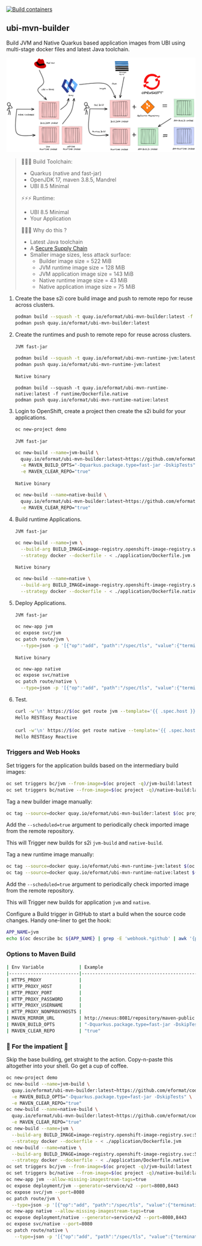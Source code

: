 [![Build containers](https://github.com/eformat/ubi-mvn-builder/actions/workflows/build_container.yaml/badge.svg?branch=main)](https://github.com/eformat/ubi-mvn-builder/actions/workflows/build_container.yaml)

## ubi-mvn-builder

Build JVM and Native Quarkus based application images from UBI using multi-stage docker files and latest Java toolchain.

![images/ubi-mvn-builder.png](images/ubi-mvn-builder.png)

> 👷👷👷 Build Toolchain:
>   - Quarkus (native and fast-jar)
>   - OpenJDK 17, maven 3.8.5, Mandrel
>   - UBI 8.5 Minimal
>
> ⚡⚡⚡ Runtime:
>   - UBI 8.5 Minimal
>   - Your Application
>
> 🐒🐒🐒 Why do this ?
>   - Latest Java toolchain
>   - A [Secure Supply Chain](https://www.redhat.com/en/blog/architecting-containers-part-5-building-secure-and-manageable-container-software-supply-chain)
>   - Smaller image sizes, less attack surface:
>       - Builder image size            = 522 MiB
>       - JVM runtime image size        = 128 MiB
>       - JVM application image size    = 143 MiB
>       - Native runtime image size     = 43 MiB
>       - Native application image size = 75 MiB

1. Create the base s2i core build image and push to remote repo for reuse across clusters.

    ```bash
    podman build --squash -t quay.io/eformat/ubi-mvn-builder:latest -f builder/Dockerfile
    podman push quay.io/eformat/ubi-mvn-builder:latest
    ```

2. Create the runtimes and push to remote repo for reuse across clusters.

    `JVM fast-jar`
    ```bash
    podman build --squash -t quay.io/eformat/ubi-mvn-runtime-jvm:latest -f runtime/Dockerfile.jvm
    podman push quay.io/eformat/ubi-mvn-runtime-jvm:latest
    ```

    `Native binary`
    ```
    podman build --squash -t quay.io/eformat/ubi-mvn-runtime-native:latest -f runtime/Dockerfile.native
    podman push quay.io/eformat/ubi-mvn-runtime-native:latest
    ```

3. Login to OpenShift, create a project then create the s2i build for your applications.

    ```bash
    oc new-project demo
    ```

    `JVM fast-jar`
    ```bash
    oc new-build --name=jvm-build \
      quay.io/eformat/ubi-mvn-builder:latest~https://github.com/eformat/code-with-quarkus \
      -e MAVEN_BUILD_OPTS="-Dquarkus.package.type=fast-jar -DskipTests" \
      -e MAVEN_CLEAR_REPO="true"
    ```

    `Native binary`
    ```bash
    oc new-build --name=native-build \
      quay.io/eformat/ubi-mvn-builder:latest~https://github.com/eformat/code-with-quarkus \
      -e MAVEN_CLEAR_REPO="true"
    ```

4. Build runtime Applications.

    `JVM fast-jar`
    ```bash
    oc new-build --name=jvm \
      --build-arg BUILD_IMAGE=image-registry.openshift-image-registry.svc:5000/$(oc project -q)/jvm-build:latest \
      --strategy docker --dockerfile - < ./application/Dockerfile.jvm
    ```

    `Native binary`
    ```bash
    oc new-build --name=native \
      --build-arg BUILD_IMAGE=image-registry.openshift-image-registry.svc:5000/$(oc project -q)/native-build:latest \
      --strategy docker --dockerfile - < ./application/Dockerfile.native
    ```

5. Deploy Applications.

    `JVM fast-jar`
    ```bash
    oc new-app jvm
    oc expose svc/jvm
    oc patch route/jvm \
      --type=json -p '[{"op":"add", "path":"/spec/tls", "value":{"termination":"edge","insecureEdgeTerminationPolicy":"Redirect"}}]'
    ```

    `Native binary`
    ```bash
    oc new-app native
    oc expose svc/native
    oc patch route/native \
      --type=json -p '[{"op":"add", "path":"/spec/tls", "value":{"termination":"edge","insecureEdgeTerminationPolicy":"Redirect"}}]'
    ```

6. Test.

    ```bash
    curl -w'\n' https://$(oc get route jvm --template='{{ .spec.host }}')/hello
    Hello RESTEasy Reactive

    curl -w'\n' https://$(oc get route native --template='{{ .spec.host }}')/hello
    Hello RESTEasy Reactive
    ```

### Triggers and Web Hooks

Set triggers for the application builds based on the intermediary build images:
```bash
oc set triggers bc/jvm --from-image=$(oc project -q)/jvm-build:latest
oc set triggers bc/native --from-image=$(oc project -q)/native-build:latest
```

Tag a new builder image manually:
```bash
oc tag --source=docker quay.io/eformat/ubi-mvn-builder:latest $(oc project -q)/ubi-mvn-builder:latest --reference-policy=local --insecure=true
```

Add the `--scheduled=true` argument to periodically check imported image from the remote repository.

This will Trigger new builds for s2i `jvm-build` and `native-build`.

Tag a new runtime image manually:
```bash
oc tag --source=docker quay.io/eformat/ubi-mvn-runtime-jvm:latest $(oc project -q)/ubi-mvn-runtime-jvm:latest --reference-policy=local --insecure=true
oc tag --source=docker quay.io/eformat/ubi-mvn-runtime-native:latest $(oc project -q)/ubi-mvn-runtime-native:latest --reference-policy=local --insecure=true
```

Add the `--scheduled=true` argument to periodically check imported image from the remote repository.

This will Trigger new builds for application `jvm` and `native`.

Configure a Build trigger in GitHub to start a build when the source code changes. Handy one-liner to get the hook:
```bash
APP_NAME=jvm
echo $(oc describe bc ${APP_NAME} | grep -E 'webhook.*github' | awk '{print $2}' | sed s/\<secret\>/$(oc get bc ${APP_NAME} -o jsonpath='{.spec.triggers..github.secret}')/)
```

### Options to Maven Build

```bash
| Env Variable             | Example                                      | Description                                         |
|--------------------------|----------------------------------------------|-----------------------------------------------------|
| HTTPS_PROXY              |                                              | https proxy host                                    |
| HTTP_PROXY_HOST          |                                              | http proxy host                                     |
| HTTP_PROXY_PORT          |                                              | http proxy port                                     |
| HTTP_PROXY_PASSWORD      |                                              | http proxy password                                 |
| HTTP_PROXY_USERNAME      |                                              | http proxy username                                 |
| HTTP_PROXY_NONPROXYHOSTS |                                              | http non proxy hosts                                |
| MAVEN_MIRROR_URL         | http://nexus:8081/repository/maven-public    | Default see - settings.xml. Set nexus repo mirror   |
| MAVEN_BUILD_OPTS         | "-Dquarkus.package.type=fast-jar -DskipTests"| Default build option is a Quarkus native image      |
| MAVEN_CLEAR_REPO         | "true"                                       | Deletes the .m2 repo after the build                |
```

### 🤠 For the impatient 🤠

Skip the base building, get straight to the action. Copy-n-paste this altogether into your shell. Go get a cup of coffee.

```bash
oc new-project demo
oc new-build --name=jvm-build \
  quay.io/eformat/ubi-mvn-builder:latest~https://github.com/eformat/code-with-quarkus \
  -e MAVEN_BUILD_OPTS="-Dquarkus.package.type=fast-jar -DskipTests" \
  -e MAVEN_CLEAR_REPO="true"
oc new-build --name=native-build \
  quay.io/eformat/ubi-mvn-builder:latest~https://github.com/eformat/code-with-quarkus \
  -e MAVEN_CLEAR_REPO="true"
oc new-build --name=jvm \
  --build-arg BUILD_IMAGE=image-registry.openshift-image-registry.svc:5000/$(oc project -q)/jvm-build:latest \
  --strategy docker --dockerfile - < ./application/Dockerfile.jvm
oc new-build --name=native \
  --build-arg BUILD_IMAGE=image-registry.openshift-image-registry.svc:5000/$(oc project -q)/native-build:latest \
  --strategy docker --dockerfile - < ./application/Dockerfile.native
oc set triggers bc/jvm --from-image=$(oc project -q)/jvm-build:latest
oc set triggers bc/native --from-image=$(oc project -q)/native-build:latest
oc new-app jvm --allow-missing-imagestream-tags=true
oc expose deployment/jvm --generator=service/v2 --port=8080,8443
oc expose svc/jvm --port=8080
oc patch route/jvm \
  --type=json -p '[{"op":"add", "path":"/spec/tls", "value":{"termination":"edge","insecureEdgeTerminationPolicy":"Redirect"}}]'
oc new-app native --allow-missing-imagestream-tags=true
oc expose deployment/native --generator=service/v2 --port=8080,8443
oc expose svc/native --port=8080
oc patch route/native \
   --type=json -p '[{"op":"add", "path":"/spec/tls", "value":{"termination":"edge","insecureEdgeTerminationPolicy":"Redirect"}}]'
```
